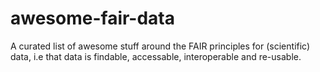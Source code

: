 # awesome-fair-data
A curated list of awesome stuff around the FAIR principles for (scientific) data, i.e that data is findable, accessable, interoperable and re-usable.
